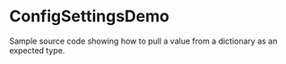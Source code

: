 # ConfigSettingsDemo
Sample source code showing how to pull a value from a dictionary as an expected type.
